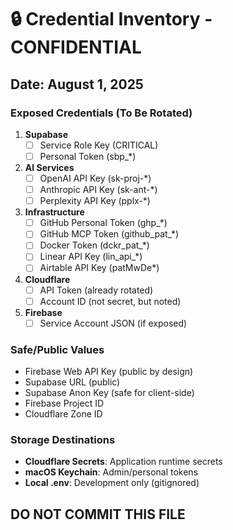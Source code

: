 # 🔒 Credential Inventory - CONFIDENTIAL
## Date: August 1, 2025

### Exposed Credentials (To Be Rotated)
1. **Supabase**
   - [ ] Service Role Key (CRITICAL)
   - [ ] Personal Token (sbp_*)

2. **AI Services**
   - [ ] OpenAI API Key (sk-proj-*)
   - [ ] Anthropic API Key (sk-ant-*)
   - [ ] Perplexity API Key (pplx-*)

3. **Infrastructure**
   - [ ] GitHub Personal Token (ghp_*)
   - [ ] GitHub MCP Token (github_pat_*)
   - [ ] Docker Token (dckr_pat_*)
   - [ ] Linear API Key (lin_api_*)
   - [ ] Airtable API Key (patMwDe*)

4. **Cloudflare**
   - [ ] API Token (already rotated)
   - [ ] Account ID (not secret, but noted)

5. **Firebase**
   - [ ] Service Account JSON (if exposed)

### Safe/Public Values
- Firebase Web API Key (public by design)
- Supabase URL (public)
- Supabase Anon Key (safe for client-side)
- Firebase Project ID
- Cloudflare Zone ID

### Storage Destinations
- **Cloudflare Secrets**: Application runtime secrets
- **macOS Keychain**: Admin/personal tokens
- **Local .env**: Development only (gitignored)

## DO NOT COMMIT THIS FILE
